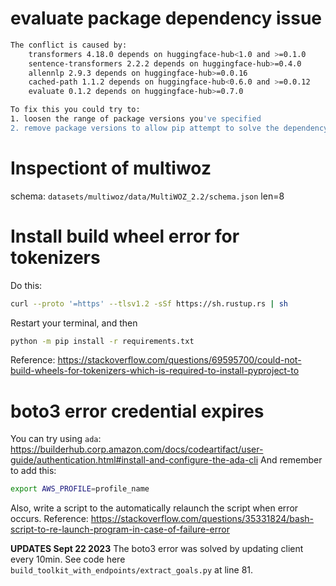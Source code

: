 # evaluate package dependency issue
```bash
The conflict is caused by:
    transformers 4.18.0 depends on huggingface-hub<1.0 and >=0.1.0
    sentence-transformers 2.2.2 depends on huggingface-hub>=0.4.0
    allennlp 2.9.3 depends on huggingface-hub>=0.0.16
    cached-path 1.1.2 depends on huggingface-hub<0.6.0 and >=0.0.12
    evaluate 0.1.2 depends on huggingface-hub>=0.7.0

To fix this you could try to:
1. loosen the range of package versions you've specified
2. remove package versions to allow pip attempt to solve the dependency conflict
```

# Inspectiont of multiwoz
schema: `datasets/multiwoz/data/MultiWOZ_2.2/schema.json`
len=8

# Install build wheel error for tokenizers
Do this:
```bash
curl --proto '=https' --tlsv1.2 -sSf https://sh.rustup.rs | sh
```
Restart your terminal, and then
```bash
python -m pip install -r requirements.txt
```
Reference: https://stackoverflow.com/questions/69595700/could-not-build-wheels-for-tokenizers-which-is-required-to-install-pyproject-to

# boto3 error credential expires
You can try using `ada`:
https://builderhub.corp.amazon.com/docs/codeartifact/user-guide/authentication.html#install-and-configure-the-ada-cli
And remember to add this:
```bash
export AWS_PROFILE=profile_name
```
Also, write a script to the automatically relaunch the script when error occurs.
Reference: https://stackoverflow.com/questions/35331824/bash-script-to-re-launch-program-in-case-of-failure-error

**UPDATES Sept 22 2023**
The boto3 error was solved by updating client every 10min.
See code here `build_toolkit_with_endpoints/extract_goals.py` at line 81.